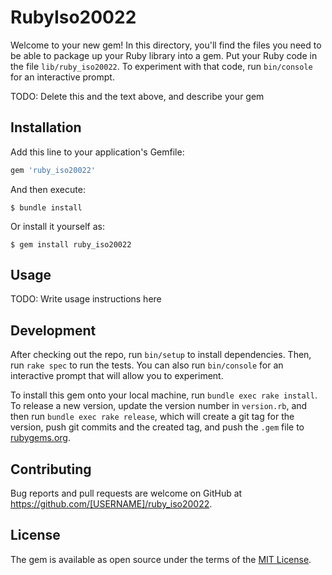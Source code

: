 # RubyIso20022

Welcome to your new gem! In this directory, you'll find the files you need to be able to package up your Ruby library into a gem. Put your Ruby code in the file `lib/ruby_iso20022`. To experiment with that code, run `bin/console` for an interactive prompt.

TODO: Delete this and the text above, and describe your gem

## Installation

Add this line to your application's Gemfile:

```ruby
gem 'ruby_iso20022'
```

And then execute:

    $ bundle install

Or install it yourself as:

    $ gem install ruby_iso20022

## Usage

TODO: Write usage instructions here

## Development

After checking out the repo, run `bin/setup` to install dependencies. Then, run `rake spec` to run the tests. You can also run `bin/console` for an interactive prompt that will allow you to experiment.

To install this gem onto your local machine, run `bundle exec rake install`. To release a new version, update the version number in `version.rb`, and then run `bundle exec rake release`, which will create a git tag for the version, push git commits and the created tag, and push the `.gem` file to [rubygems.org](https://rubygems.org).

## Contributing

Bug reports and pull requests are welcome on GitHub at https://github.com/[USERNAME]/ruby_iso20022.

## License

The gem is available as open source under the terms of the [MIT License](https://opensource.org/licenses/MIT).
